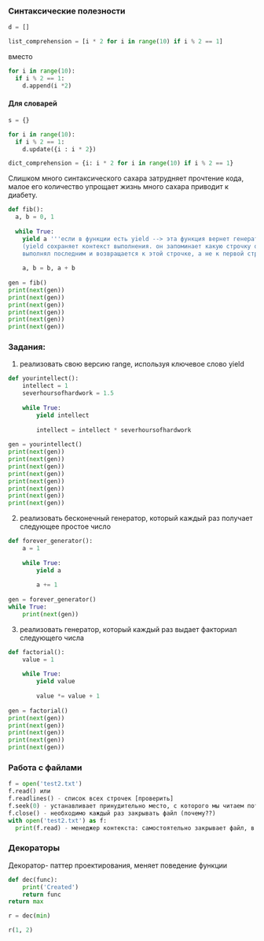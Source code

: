 ### Синтаксические полезности

```python 
d = []
```

```python
list_comprehension = [i * 2 for i in range(10) if i % 2 == 1]
```

вместо

```python
for i in range(10):
  if i % 2 == 1:
    d.append(i *2)
```

#### Для словарей

```python
s = {}
```

```python
for i in range(10):
  if i % 2 == 1:
    d.update({i : i * 2})
```
    
```python
dict_comprehension = {i: i * 2 for i in range(10) if i % 2 == 1}
```

Слишком много синтаксического сахара затрудняет прочтение кода, малое его количество упрощает жизнь много сахара приводит к диабету.

```python
def fib():
  a, b = 0, 1
  
  while True:
    yield a '''если в функции есть yield --> эта функция вернет генератор 
    (yield сохраняет контекст выполнения. он запоминает какую строчку он
    выполнял последним и возвращается к этой строчке, а не к первой строчке функции)'''
    
    a, b = b, a + b
    
gen = fib()
print(next(gen))
print(next(gen))
print(next(gen))
print(next(gen))
print(next(gen))
print(next(gen))
```


### Задания:
1) реализовать свою версию range, используя ключевое слово yield
```python
def yourintellect():
    intellect = 1
    severhoursofhardwork = 1.5
        
    while True:
        yield intellect
         
        intellect = intellect * severhoursofhardwork
            
gen = yourintellect()
print(next(gen))
print(next(gen))
print(next(gen))
print(next(gen))
print(next(gen))
print(next(gen))
print(next(gen))
print(next(gen))
```

2) реализовать бесконечный генератор, который каждый раз получает следующее простое число
```python
def forever_generator():
    a = 1
   
    while True:
        yield a
        
        a += 1
            
gen = forever_generator()
while True:
    print(next(gen))
```

3) реализовать генератор, который каждый раз выдает факториал следующего числа
```python
def factorial():
    value = 1
    
    while True:
        yield value
        
        value *= value + 1
        
gen = factorial()
print(next(gen))
print(next(gen))
print(next(gen))
print(next(gen))
print(next(gen))
```

### Работа с файлами

```python
f = open('test2.txt')
f.read() или 
f.readlines() - список всех строчек [проверить]
f.seek(0) - устанавливает принудительно место, с которого мы читаем поток (чтобы начать читать файл сначала)
f.close() - необходимо каждый раз закрывать файл (почему??)
with open('test2.txt') as f:
  print(f.read) - менеджер контекста: самостоятельно закрывает файл, в том числе, когда случаются ошибки и исключения
```
  
### Декораторы  

Декоратор- паттер проектирования, меняет поведение функции
```python
def dec(func):
    print('Created')
    return func
return max

r = dec(min)

r(1, 2)
```



